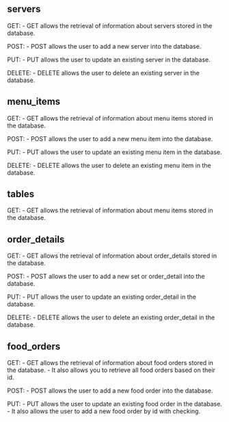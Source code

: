 ## servers
GET:
    - GET allows the retrieval of information about servers stored in the database.

POST:
    - POST allows the user to add a new server into the database.

PUT:
    - PUT allows the user to update an existing server in the database.

DELETE:
    - DELETE allows the user to delete an existing server in the database.

## menu_items
GET:
    - GET allows the retrieval of information about menu items stored in the database.

POST:
    - POST allows the user to add a new menu item into the database.

PUT:
    - PUT allows the user to update an existing menu item in the database.

DELETE:
    - DELETE allows the user to delete an existing menu item in the database.

## tables
GET:
    - GET allows the retrieval of information about menu items stored in the database.

## order_details
GET:
    - GET allows the retrieval of information about order_details stored in the database.

POST:
    - POST allows the user to add a new set or order_detail into the database.

PUT:
    - PUT allows the user to update an existing order_detail in the database.

DELETE:
    - DELETE allows the user to delete an existing order_detail in the database.

## food_orders
GET:
    - GET allows the retrieval of information about food orders stored in the database.
    - It also allows you to retrieve all food orders based on their id.
    
POST:
    - POST allows the user to add a new food order into the database.

PUT:
    - PUT allows the user to update an existing food order in the database.
    - It also allows the user to add a new food order by id with checking.
